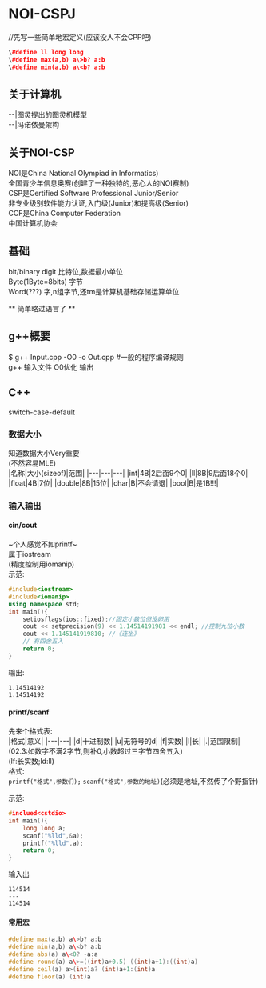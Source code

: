 # NOI-CSPJ
//先写一些简单地宏定义(应该没人不会CPP吧)  
```c++
\#define ll long long  
\#define max(a,b) a\>b? a:b  
\#define min(a,b) a\<b? a:b
```
## 关于计算机  
\-\-|图灵提出的图灵机模型  
\-\-|冯诺依曼架构  
## 关于NOI-CSP
NOI是China National Olympiad in Informatics)  
全国青少年信息奥赛(创建了一种独特的,恶心人的NOI赛制)  
CSP是Certified Software Professional Junior/Senior  
非专业级别软件能力认证,入门级(Junior)和提高级(Senior)  
CCF是China Computer Federation  
中国计算机协会  


## 基础
bit/binary digit 比特位,数据最小单位  
Byte(1Byte=8bits) 字节  
Word(???) 字,n组字节,还tm是计算机基础存储运算单位  

** 简单略过语言了 **  

## g++概要
$ g++ Input.cpp -O0 -o Out.cpp #一般的程序编译规则  
  g++ 输入文件  O0优化 输出  

## C++
switch-case-default  
### 数据大小
知道数据大小Very重要  
(不然容易MLE)  
|名称|大小(sizeof)|范围|
|---|---|---|
|int|4B|2后面9个0|
|ll|8B|9后面18个0|
|float|4B|7位|
|double|8B|15位|
|char|B|不会请退|
|bool|B|是1B!!!|

### 输入输出
#### cin/cout
~个人感觉不如printf~  
属于iostream  
(精度控制用iomanip)  
示范:  
```C++
#include<iostream>
#include<iomanip>
using namespace std;
int main(){
    setiosflags(ios::fixed);//固定小数位但没卵用
    cout << setprecision(9) << 1.14514191981 << endl; //控制九位小数
    cout << 1.145141919810; //《连坐》
    // 有四舍五入
    return 0;
}
```
输出:  
```
1.14514192
1.14514192
```
#### printf/scanf
先来个格式表:  
|格式|意义|
|---|---|
|d|十进制数|
|u|无符号的d|
|f|实数|
|l|长|
|.|范围限制|
(02.3:如数字不满2字节,则补0,小数超过三字节四舍五入)  
(lf:长实数;ld:ll)  
格式:  
`printf("格式",参数们);`
`scanf("格式",参数的地址)`(必须是地址,不然传了个野指针)

示范:  
```c++
#inclued<cstdio>
int main(){
    long long a;
    scanf("%lld",&a);
    printf("%lld",a);
    return 0;
}
```
输入出  
```
114514
---
114514
```

#### 常用宏
```c++
#define max(a,b) a\>b? a:b
#define min(a,b) a\<b? a:b
#define abs(a) a\<0? -a:a
#define round(a) a\>=((int)a+0.5) ((int)a+1):((int)a)
#define ceil(a) a>(int)a? (int)a+1:(int)a
#define floor(a) (int)a
